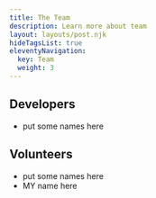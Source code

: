 ```yaml
---
title: The Team
description: Learn more about team
layout: layouts/post.njk
hideTagsList: true
eleventyNavigation:
  key: Team
  weight: 3
---
```

## Developers

- put some names here

## Volunteers

- put some names here
- MY name here
